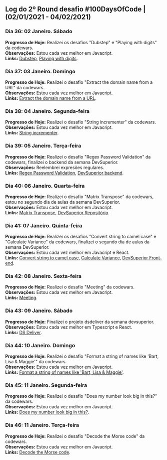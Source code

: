 ## Log do 2º Round desafio #100DaysOfCode | (02/01/2021 - 04/02/2021)

### Dia 36: 02 Janeiro. Sábado

**Progresso de Hoje:** Realizei os desafios "Dubstep" e "Playing with digits" da codewars.</br>
**Observações:** Estou cada vez melhor em Javacript.</br>
**Links:** [Dubstep](https://www.codewars.com/kata/551dc350bf4e526099000ae5), [Playing with digits](https://www.codewars.com/kata/5552101f47fc5178b1000050).</br>

### Dia 37: 03 Janeiro. Domingo

**Progresso de Hoje:** Realizei o desafio "Extract the domain name from a URL" da codewars.</br>
**Observações:** Estou cada vez melhor em Javacript.</br>
**Links:** [Extract the domain name from a URL](https://www.codewars.com/kata/514a024011ea4fb54200004b).</br>

### Dia 38: 04 Janeiro. Segunda-feira

**Progresso de Hoje:** Realizei o desafio "String incrementer" da codewars.</br>
**Observações:** Estou cada vez melhor em Javacript.</br>
**Links:** [String incrementer](https://www.codewars.com/kata/54a91a4883a7de5d7800009c).</br>

### Dia 39: 05 Janeiro. Terça-feira

**Progresso de Hoje:** Realizei o desafio "Regex Password Validation" da codewars, finalizei o backend da semana DevSuperior.</br>
**Observações:** Reelembrei expresões regulares.</br>
**Links:** [Regex Password Validation](https://www.codewars.com/kata/52e1476c8147a7547a000811), [DevSuperior backend](https://github.com/Kamila-Vieira/dsdeliver-sds2/tree/main/backend).</br>

### Dia 40: 06 Janeiro. Quarta-feira

**Progresso de Hoje:** Realizei o desafio "Matrix Transpose" da codewars, estou no segundo dia de aulas da semana DevSuperior.</br>
**Observações:** Estou cada vez melhor em Javacript.</br>
**Links:** [Matrix Transpose](https://www.codewars.com/kata/52fba2a9adcd10b34300094c), [DevSuperior Repositório](https://github.com/Kamila-Vieira/dsdeliver-sds2).</br>

### Dia 41: 07 Janeiro. Quinta-feira

**Progresso de Hoje:** Realizei os desafios "Convert string to camel case" e "Calculate Variance" da codewars, finalizei o segundo dia de aulas da semana DevSuperior.</br>
**Observações:** Estou cada vez melhor em Javacript e React.</br>
**Links:** [Convert string to camel case](https://www.codewars.com/kata/517abf86da9663f1d2000003), [Calculate Variance](https://www.codewars.com/kata/5266fba01283974e720000fa), [DevSuperior Front-end](https://github.com/Kamila-Vieira/dsdeliver-sds2/tree/main/front-web).</br>

### Dia 42: 08 Janeiro. Sexta-feira

**Progresso de Hoje:** Realizei o desafio "Meeting" da codewars.</br>
**Observações:** Estou cada vez melhor em Javacript.</br>
**Links:** [Meeting](https://www.codewars.com/kata/59df2f8f08c6cec835000012).</br>

### Dia 43: 09 Janeiro. Sábado

**Progresso de Hoje:** Finalizei o projeto dsdeliver da semana devsuperior.</br>
**Observações:** Estou cada vez melhor em Typescript e React.</br>
**Links:** [DS Deliver](https://dsdeliverkamila.netlify.app/).</br>

### Dia 44: 10 Janeiro. Domingo

**Progresso de Hoje:** Realizei o desafio "Format a string of names like 'Bart, Lisa & Maggie'" da codewars.</br>
**Observações:** Estou cada vez melhor em Javacript.</br>
**Links:** [Format a string of names like 'Bart, Lisa & Maggie'](https://www.codewars.com/kata/53368a47e38700bd8300030d).</br>

### Dia 45: 11 Janeiro. Segunda-feira

**Progresso de Hoje:** Realizei o desafio "Does my number look big in this?" da codewars.</br>
**Observações:** Estou cada vez melhor em Javacript.</br>
**Links:** [Does my number look big in this?](https://www.codewars.com/kata/5287e858c6b5a9678200083c).</br>

### Dia 46: 11 Janeiro. Terça-feira

**Progresso de Hoje:** Realizei o desafio "Decode the Morse code" da codewars.</br>
**Observações:** Estou cada vez melhor em Javacript.</br>
**Links:** [Decode the Morse code](https://www.codewars.com/kata/54b724efac3d5402db00065e).</br>
